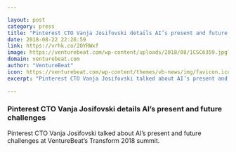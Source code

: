 ```yaml
---

layout: post
category: press
title: "Pinterest CTO Vanja Josifovski details AI’s present and future challenges"
date: 2018-08-22 22:26:59
link: https://vrhk.co/2OYRWxf
image: https://venturebeat.com/wp-content/uploads/2018/08/1CSC6359.jpg?fit=4464%2C2976&strip=all
domain: venturebeat.com
author: "VentureBeat"
icon: https://venturebeat.com/wp-content/themes/vb-news/img/favicon.ico
excerpt: "Pinterest CTO Vanja Josifovski talked about AI’s present and future challenges at VentureBeat’s Transform 2018 summit."

---
```


### Pinterest CTO Vanja Josifovski details AI’s present and future challenges

Pinterest CTO Vanja Josifovski talked about AI’s present and future challenges at VentureBeat’s Transform 2018 summit.